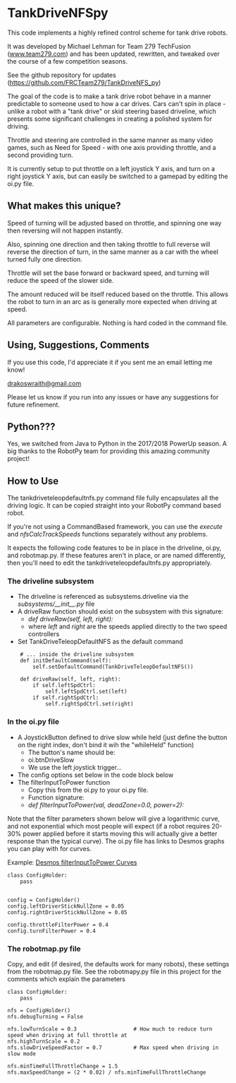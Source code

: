 # TankDriveNFSpy

This code implements a highly refined control scheme for tank drive robots. 

It was developed by Michael Lehman for Team 279 TechFusion (www.team279.com) and has been updated, rewritten, and
tweaked over the course of a few competition seasons.

See the github repository for updates (https://github.com/FRCTeam279/TankDriveNFS_py)


The goal of the code is to make a tank drive robot behave in a manner predictable to someone used
to how a car drives. Cars can't spin in place - unlike a robot with a "tank drive" or skid 
steering based driveline, which presents some significant challenges in creating a polished system
for driving.  

Throttle and steering are controlled in the same manner as many video games, such as Need for 
Speed - with one axis providing throttle, and a second providing turn.

It is currently setup to put throttle on a left joystick Y axis, and turn on a right joystick Y
axis, but can easily be switched to a gamepad by editing the oi.py file.




## What makes this unique?

Speed of turning will be adjusted based on throttle, and spinning one way then reversing
will not happen instantly.

Also, spinning one direction and then taking throttle to full reverse will reverse the 
direction of turn, in the same manner as a car with the wheel turned fully one direction.

Throttle will set the base forward or backward speed, and turning will reduce the speed of the 
slower side.

The amount reduced will be itself reduced based on the throttle. This allows the robot to turn
in an arc as is generally more expected when driving at speed.

All parameters are configurable. Nothing is hard coded in the command file.



## Using, Suggestions, Comments
If you use this code, I'd appreciate it if you sent me an email letting me know!

drakoswraith@gmail.com

Please let us know if you run into any issues or have any suggestions for future refinement.



## Python???
Yes, we switched from Java to Python in the 2017/2018 PowerUp season. 
A big thanks to the RobotPy team for providing this amazing community project!



## How to Use
The tankdriveteleopdefaultnfs.py command file fully encapsulates all the driving logic.
It can be copied straight into your RobotPy command based robot.

If you're not using a CommandBased framework, you can use the *execute* and *nfsCalcTrackSpeeds* 
functions separately without any problems.

It expects the following code features to be in place in the driveline, oi.py, and robotmap.py.
If these features aren't in place, or are named differently, then you'll need to edit
the tankdriveteleopdefaultnfs.py appropriately.
 
 


### The driveline subsystem
* The driveline is referenced as subsystems.driveline via the *subsystems/\_\_init\_\_.py* file
* A driveRaw function should exist on the subsystem with this signature:
  * *def driveRaw(self, left, right):*
  * where *left* and *right* are the speeds applied directly to the two speed controllers
* Set TankDriveTeleopDefaultNFS as the default command

```
    # ... inside the driveline subsystem
    def initDefaultCommand(self):
        self.setDefaultCommand(TankDriveTeleopDefaultNFS())
    
    def driveRaw(self, left, right):
        if self.leftSpdCtrl:
            self.leftSpdCtrl.set(left)
        if self.rightSpdCtrl:
            self.rightSpdCtrl.set(right)
```



### In the oi.py file
* A JoystickButton defined to drive slow while held (just define the button on the right index, don't bind it wih the "whileHeld" function)
  * The button's name should be:
  * oi.btnDriveSlow
  * We use the left joystick trigger...
* The config options set below in the code block below
* The filterInputToPower function
  * Copy this from the oi.py to your oi.py file.
  * Function signature:
  * *def filterInputToPower(val, deadZone=0.0, power=2):*  
  
  
Note that the filter parameters shown below will give a logarithmic curve, and not exponential
which most people will expect (if a robot requires 20-30% power applied before it starts moving
this will actually give a better response than the typical curve).  The oi.py file has links to 
Desmos graphs you can play with for curves.

Example: [Desmos filterInputToPower Curves](https://www.desmos.com/calculator/yopfm4gkno)
```
class ConfigHolder:
    pass


config = ConfigHolder()
config.leftDriverStickNullZone = 0.05
config.rightDriverStickNullZone = 0.05

config.throttleFilterPower = 0.4
config.turnFilterPower = 0.4
```



### The robotmap.py file

Copy, and edit (if desired, the defaults work for many robots), these settings from the 
robotmap.py file. See the robotmapy.py file in this project for the comments which
explain the parameters

```
class ConfigHolder:
    pass
    
nfs = ConfigHolder()
nfs.debugTurning = False

nfs.lowTurnScale = 0.3                  # How much to reduce turn speed when driving at full throttle at
nfs.highTurnScale = 0.2
nfs.slowDriveSpeedFactor = 0.7          # Max speed when driving in slow mode

nfs.minTimeFullThrottleChange = 1.5
nfs.maxSpeedChange = (2 * 0.02) / nfs.minTimeFullThrottleChange
```